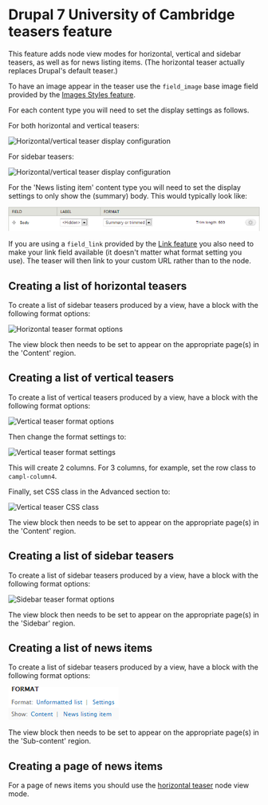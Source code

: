 Drupal 7 University of Cambridge teasers feature
================================================

This feature adds node view modes for horizontal, vertical and sidebar teasers, as well as for news listing items. (The horizontal teaser actually replaces Drupal's default teaser.)

To have an image appear in the teaser use the `field_image` base image field provided by the [Images Styles feature](https://github.com/misd-service-development/drupal-feature-image-styles).

For each content type you will need to set the display settings as follows.

For both horizontal and vertical teasers:

![Horizontal/vertical teaser display configuration](doc/horizontal_vertical_display.png)

For sidebar teasers:

![Horizontal/vertical teaser display configuration](doc/sidebar_display.png)

For the 'News listing item' content type you will need to set the display settings to only show the (summary) body. This would typically look like:

![News listing item display configuration](doc/news_listing_item_display.png)

If you are using a `field_link` provided by the [Link feature](https://github.com/misd-service-development/drupal-feature-link) you also need to make your link field available (it doesn't matter what format setting you use). The teaser will then link to your custom URL rather than to the node.

Creating a list of horizontal teasers
-------------------------------------

To create a list of sidebar teasers produced by a view, have a block with the following format options:

![Horizontal teaser format options](doc/horizontal_view_format.png)

The view block then needs to be set to appear on the appropriate page(s) in the 'Content' region.

Creating a list of vertical teasers
-----------------------------------

To create a list of vertical teasers produced by a view, have a block with the following format options:

![Vertical teaser format options](doc/vertical_view_format.png)

Then change the format settings to:

![Vertical teaser format settings](doc/vertical_view_style_options.png)

This will create 2 columns. For 3 columns, for example, set the row class to `campl-column4`.

Finally, set CSS class in the Advanced section to:

![Vertical teaser CSS class](doc/vertical_view_advanced_css.png)

The view block then needs to be set to appear on the appropriate page(s) in the 'Content' region.

Creating a list of sidebar teasers
----------------------------------

To create a list of sidebar teasers produced by a view, have a block with the following format options:

![Sidebar teaser format options](doc/sidebar_view_format.png)

The view block then needs to be set to appear on the appropriate page(s) in the 'Sidebar' region.

Creating a list of news items
-----------------------------

To create a list of sidebar teasers produced by a view, have a block with the following format options:

![Format options](doc/news_listing_item_view_format.png)

The view block then needs to be set to appear on the appropriate page(s) in the 'Sub-content' region.

Creating a page of news items
---------------------------

For a page of news items you should use the [horizontal teaser](https://github.com/misd-service-development/drupal-feature-teasers) node view mode.
